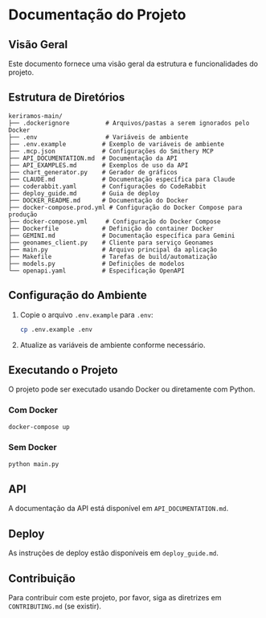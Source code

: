 # Documentação do Projeto

## Visão Geral

Este documento fornece uma visão geral da estrutura e funcionalidades do projeto.

## Estrutura de Diretórios

```
keriramos-main/
├── .dockerignore          # Arquivos/pastas a serem ignorados pelo Docker
├── .env                   # Variáveis de ambiente
├── .env.example          # Exemplo de variáveis de ambiente
├── .mcp.json             # Configurações do Smithery MCP
├── API_DOCUMENTATION.md  # Documentação da API
├── API_EXAMPLES.md       # Exemplos de uso da API
├── chart_generator.py    # Gerador de gráficos
├── CLAUDE.md             # Documentação específica para Claude
├── coderabbit.yaml       # Configurações do CodeRabbit
├── deploy_guide.md       # Guia de deploy
├── DOCKER_README.md      # Documentação do Docker
├── docker-compose.prod.yml # Configuração do Docker Compose para produção
├── docker-compose.yml     # Configuração do Docker Compose
├── Dockerfile            # Definição do container Docker
├── GEMINI.md             # Documentação específica para Gemini
├── geonames_client.py    # Cliente para serviço Geonames
├── main.py               # Arquivo principal da aplicação
├── Makefile              # Tarefas de build/automatização
├── models.py             # Definições de modelos
└── openapi.yaml          # Especificação OpenAPI
```

## Configuração do Ambiente

1. Copie o arquivo `.env.example` para `.env`:
   ```bash
   cp .env.example .env
   ```

2. Atualize as variáveis de ambiente conforme necessário.

## Executando o Projeto

O projeto pode ser executado usando Docker ou diretamente com Python.

### Com Docker

```bash
docker-compose up
```

### Sem Docker

```bash
python main.py
```

## API

A documentação da API está disponível em `API_DOCUMENTATION.md`.

## Deploy

As instruções de deploy estão disponíveis em `deploy_guide.md`.

## Contribuição

Para contribuir com este projeto, por favor, siga as diretrizes em `CONTRIBUTING.md` (se existir).